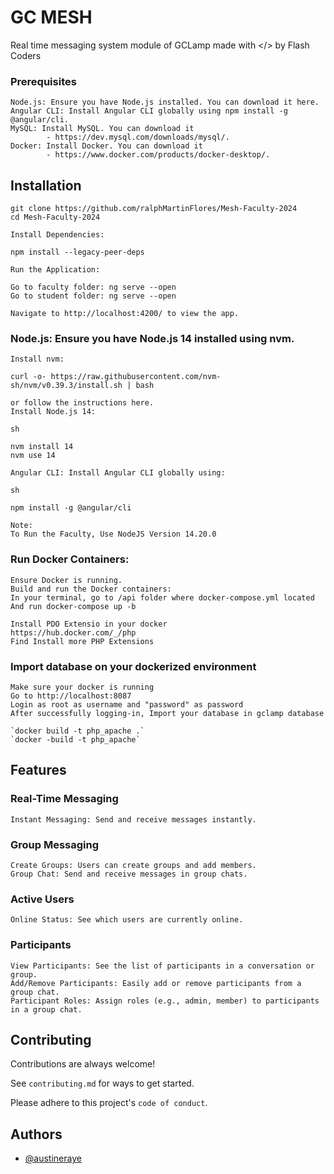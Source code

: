 
# GC MESH

Real time messaging system module of GCLamp made with </> by Flash Coders

### Prerequisites

    Node.js: Ensure you have Node.js installed. You can download it here.
    Angular CLI: Install Angular CLI globally using npm install -g @angular/cli.
    MySQL: Install MySQL. You can download it 
            - https://dev.mysql.com/downloads/mysql/. 
    Docker: Install Docker. You can download it 
            - https://www.docker.com/products/docker-desktop/.


## Installation
    git clone https://github.com/ralphMartinFlores/Mesh-Faculty-2024
    cd Mesh-Faculty-2024

    Install Dependencies:

    npm install --legacy-peer-deps

    Run the Application:
    
    Go to faculty folder: ng serve --open
    Go to student folder: ng serve --open

    Navigate to http://localhost:4200/ to view the app.

### Node.js: Ensure you have Node.js 14 installed using nvm.

    Install nvm:

    curl -o- https://raw.githubusercontent.com/nvm-sh/nvm/v0.39.3/install.sh | bash

    or follow the instructions here.
    Install Node.js 14:

    sh

    nvm install 14
    nvm use 14

    Angular CLI: Install Angular CLI globally using:

    sh

    npm install -g @angular/cli

    Note:
    To Run the Faculty, Use NodeJS Version 14.20.0

### Run Docker Containers:

    Ensure Docker is running.
    Build and run the Docker containers:
    In your terminal, go to /api folder where docker-compose.yml located
    And run docker-compose up -b

    Install PDO Extensio in your docker
    https://hub.docker.com/_/php
    Find Install more PHP Extensions
### Import database on your dockerized environment
    Make sure your docker is running
    Go to http://localhost:8087
    Login as root as username and "password" as password
    After successfully logging-in, Import your database in gclamp database
  
    `docker build -t php_apache .`
    `docker -build -t php_apache`
    
## Features

### Real-Time Messaging

    Instant Messaging: Send and receive messages instantly.

### Group Messaging

    Create Groups: Users can create groups and add members.
    Group Chat: Send and receive messages in group chats.

### Active Users

    Online Status: See which users are currently online.

### Participants

    View Participants: See the list of participants in a conversation or group.
    Add/Remove Participants: Easily add or remove participants from a group chat.
    Participant Roles: Assign roles (e.g., admin, member) to participants in a group chat.


## Contributing

Contributions are always welcome!

See `contributing.md` for ways to get started.

Please adhere to this project's `code of conduct`.


## Authors

- [@austineraye](https://www.github.com/austineraye)

